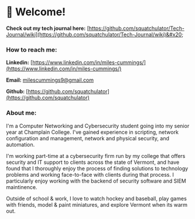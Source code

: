 
# 💾 Welcome!

**Check out my tech journal here:** [https://github.com/squatchulator/Tech-Journal/wiki](https://github.com/squatchulator/Tech-Journal/wiki)&#x20;

### How to reach me:

**Linkedin:** [https://www.linkedin.com/in/miles-cummings/](https://www.linkedin.com/in/miles-cummings/)

**Email:** [milescummings9@gmail.com](mailto:milescummings9@gmail.com)&#x20;

**Github:** [https://github.com/squatchulator](https://github.com/squatchulator)



### About me:

I'm a Computer Networking and Cybersecurity student going into my senior year at Champlain College. I've gained experience in scripting, network configuration and management, network and physical security, and automation.

I'm working part-time at a cybersecurity firm run by my college that offers security and IT support to clients across the state of Vermont, and have found that I thoroughly enjoy the process of finding solutions to technology problems and working face-to-face with clients during that process. I particularly enjoy working with the backend of security software and SIEM maintinence. 

Outside of school & work, I love to watch hockey and baseball, play games with friends, model & paint miniatures, and explore Vermont when its warm out. 
